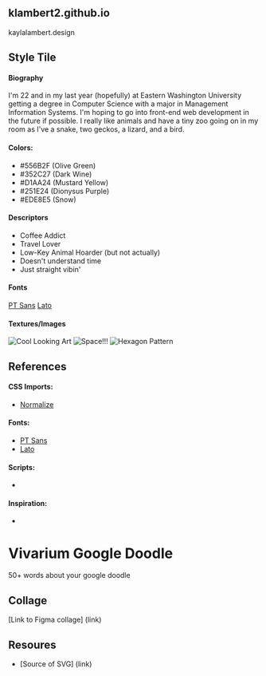 ## klambert2.github.io
kaylalambert.design

## Style Tile
#### Biography
I'm 22 and in my last year (hopefully) at Eastern Washington University getting a degree in Computer Science with a major in Management Information Systems.  I'm hoping to go into front-end web development in the future if possible.  I really like animals and have a tiny zoo going on in my room as I've a snake, two geckos, a lizard, and a bird.

#### Colors:
* #556B2F (Olive Green)
* #352C27 (Dark Wine)
* #D1AA24 (Mustard Yellow)
* #251E24 (Dionysus Purple)
* #EDE8E5 (Snow)

#### Descriptors
- Coffee Addict
- Travel Lover
- Low-Key Animal Hoarder (but not actually)
- Doesn't understand time
- Just straight vibin'

#### Fonts
[PT Sans](https://fonts.google.com/specimen/PT+Sans)
[Lato](https://fonts.google.com/specimen/Lato)

#### Textures/Images
![Cool Looking Art](https://naldzgraphics.net/wp-content/uploads/2015/04/15-cool-low-poly-background.jpg)
![Space!!!](http://tiny.cc/t5vtjz)
![Hexagon Pattern](https://live.staticflickr.com/8210/8176853815_5e48db197f_b.jpg)



## References
#### CSS Imports:
* [Normalize](https://github.com/necolas/normalize.css/)

#### Fonts:
* [PT Sans](https://fonts.google.com/specimen/PT+Sans)
* [Lato](https://fonts.google.com/specimen/Lato)

#### Scripts:
* 

#### Inspiration:
* 


# Vivarium Google Doodle
50+ words about your google doodle

## Collage
[Link to Figma collage] (link)

## Resoures
* [Source of SVG] (link)